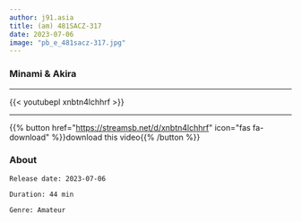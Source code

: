 ```yaml
---
author: j91.asia
title: (am) 481SACZ-317
date: 2023-07-06
image: "pb_e_481sacz-317.jpg"
---
```


### Minami & Akira
___

{{< youtubepl xnbtn4lchhrf >}}
___

{{% button href="https://streamsb.net/d/xnbtn4lchhrf" icon="fas fa-download" %}}download this video{{% /button %}}
### About

`Release date: 2023-07-06`

`Duration: 44 min`

`Genre:	Amateur`